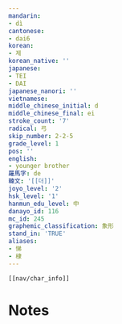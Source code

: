 ```yaml
---
mandarin:
- dì
cantonese:
- dai6
korean:
- 제
korean_native: ''
japanese:
- TEI
- DAI
japanese_nanori: ''
vietnamese:
middle_chinese_initial: d
middle_chinese_final: ei
stroke_count: '7'
radical: 弓
skip_number: 2-2-5
grade_level: 1
pos: ''
english:
- younger brother
羅馬字: de
韓文: '[[더]]'
joyo_level: '2'
hsk_level: '1'
hanmun_edu_level: 中
danayo_id: 116
mc_id: 245
graphemic_classification: 象形
stand_in: 'TRUE'
aliases:
- 悌
- 棣
---
```

```meta-bind-embed
[[nav/char_info]]
```

# Notes
